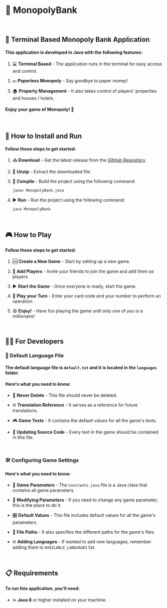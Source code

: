 # 🚂 MonopolyBank


<br/>


## 🎲 Terminal Based Monopoly Bank Application

#### This application is developed in Java with the following features:

1. 💻 **Terminal Based** - The application runs in the terminal for easy access and control.

2. 💵 **Paperless Monopoly** - Say goodbye to paper money!
   
3. 🏠 **Property Management** - It also takes control of players' properties and houses / hotels.

#### Enjoy your game of Monopoly! 🎉


<br/>


## 🚀 How to Install and Run

#### Follow these steps to get started:

1. 📥 **Download** - Get the latest release from the [GitHub Repository](https://github.com/CuB1z/MonopolyBank).

2. 📂 **Unzip** - Extract the downloaded file.

3. 🔨 **Compile** - Build the project using the following command:
   ```bash
   javac MonopolyBank.java
    ```
4. ▶️ **Run** - Run the project using the following command:
    ```bash
    java MonopolyBank
     ```


<br/>


## 🎮 How to Play

#### Follow these steps to get started:

1. 🆕 **Create a New Game** - Start by setting up a new game.

2. 👥 **Add Players** - Invite your friends to join the game and add them as players.

3. ▶️ **Start the Game** - Once everyone is ready, start the game.

4. 🎲 **Play your Turn** - Enter your card code and your number to perform an operation.

5. 😄 **Enjoy!** - Have fun playing the game until only one of you is a millionaire!


<br/>


## 🧑‍💻 For Developers

### 📄 Default Language File

#### The default language file is `default.txt` and it is located in the `languages` folder.

#### Here's what you need to know:

- 🚫 **Never Delete** - This file should never be deleted.

- 🌐 **Translation Reference** - It serves as a reference for future translations.

- 🎮 **Game Texts** - It contains the default values for all the game's texts.
  
- 🧪 **Updating Source Code** - Every text in the game should be contained in this file.

<br/>

### 🛠️ Configuring Game Settings

#### Here's what you need to know:

- 🔧 **Game Parameters** - The `Constants.java` file is a Java class that contains all game parameters.

- 🔄 **Modifying Parameters** - If you need to change any game parameter, this is the place to do it.

- 🎛️ **Default Values** - This file includes default values for all the game's parameters.

- 📁 **File Paths** - It also specifies the different paths for the game's files.

- 🌐 **Adding Languages** - If wanted to add new languages, remember adding them to `AVAILABLE_LANGUAGES` list.

<br/>


## 📋 Requirements

#### To run this application, you'll need:

- ☕ **Java 8** or higher installed on your machine.